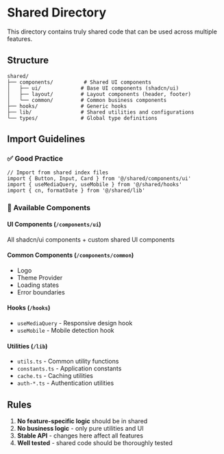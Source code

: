 # Shared Directory

This directory contains truly shared code that can be used across multiple features.

## Structure

```
shared/
├── components/          # Shared UI components
│   ├── ui/             # Base UI components (shadcn/ui)
│   ├── layout/         # Layout components (header, footer)
│   └── common/         # Common business components
├── hooks/              # Generic hooks
├── lib/                # Shared utilities and configurations
└── types/              # Global type definitions
```

## Import Guidelines

### ✅ Good Practice
```tsx
// Import from shared index files
import { Button, Input, Card } from '@/shared/components/ui'
import { useMediaQuery, useMobile } from '@/shared/hooks'
import { cn, formatDate } from '@/shared/lib'
```

### 🔄 Available Components

#### UI Components (`/components/ui`)
All shadcn/ui components + custom shared UI components

#### Common Components (`/components/common`)
- Logo
- Theme Provider
- Loading states
- Error boundaries

#### Hooks (`/hooks`)
- `useMediaQuery` - Responsive design hook
- `useMobile` - Mobile detection hook

#### Utilities (`/lib`)
- `utils.ts` - Common utility functions
- `constants.ts` - Application constants
- `cache.ts` - Caching utilities
- `auth-*.ts` - Authentication utilities

## Rules

1. **No feature-specific logic** should be in shared
2. **No business logic** - only pure utilities and UI
3. **Stable API** - changes here affect all features
4. **Well tested** - shared code should be thoroughly tested